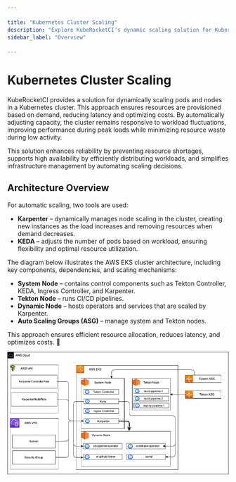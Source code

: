 ```yaml
---

title: "Kubernetes Cluster Scaling"
description: "Explore KubeRocketCI's dynamic scaling solution for Kubernetes clusters, utilizing Karpenter for node scaling and KEDA for pod scaling to optimize performance and costs."
sidebar_label: "Overview"

---
```

<!-- markdownlint-disable MD025 -->

# Kubernetes Cluster Scaling

<head>
  <link rel="canonical" href="https://docs.kuberocketci.io/docs/operator-guide/kubernetes-cluster-scaling/overview/" />
</head>

KubeRocketCI provides a solution for dynamically scaling pods and nodes in a Kubernetes cluster. This approach ensures resources are provisioned based on demand, reducing latency and optimizing costs. By automatically adjusting capacity, the cluster remains responsive to workload fluctuations, improving performance during peak loads while minimizing resource waste during low activity.

This solution enhances reliability by preventing resource shortages, supports high availability by efficiently distributing workloads, and simplifies infrastructure management by automating scaling decisions.

## Architecture Overview

For automatic scaling, two tools are used:

- **Karpenter** – dynamically manages node scaling in the cluster, creating new instances as the load increases and removing resources when demand decreases.
- **KEDA** – adjusts the number of pods based on workload, ensuring flexibility and optimal resource utilization.

The diagram below illustrates the AWS EKS cluster architecture, including key components, dependencies, and scaling mechanisms:

- **System Node** – contains control components such as Tekton Controller, KEDA, Ingress Controller, and Karpenter.
- **Tekton Node** – runs CI/CD pipelines.
- **Dynamic Node** – hosts operators and services that are scaled by Karpenter.
- **Auto Scaling Groups (ASG)** – manage system and Tekton nodes.

This approach ensures efficient resource allocation, reduces latency, and optimizes costs. 🚀

![Architecture diagram](../../assets/operator-guide/kubernetes-cluster-scaling/architecture-diagram.png "Architecture diagram")
